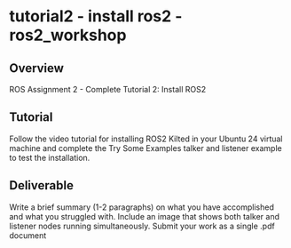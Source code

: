 # tutorial2 - install ros2 - ros2_workshop

## Overview
ROS Assignment 2 - Complete Tutorial 2: Install ROS2

## Tutorial
Follow the video tutorial for installing ROS2 Kilted in your Ubuntu 24 virtual machine and complete the Try Some Examples talker and listener example to test the installation.

## Deliverable 
Write a brief summary (1-2 paragraphs) on what you have accomplished and what you struggled with. Include an image that shows both talker and listener nodes running simultaneously. Submit your work as a single .pdf document
